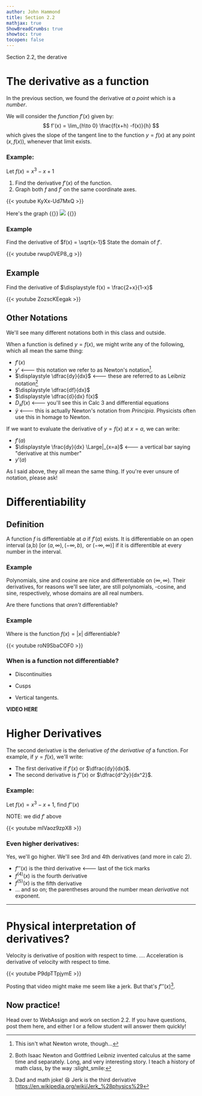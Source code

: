 ```yaml
---
author: John Hammond
title: Section 2.2
mathjax: true
ShowBreadCrumbs: true
showtoc: true
tocopen: false
---
```


Section 2.2, the derative 

<!--more-->

# The derivative as a function

In the previous section, we found the derivative *at a point* which is a *number*.

We will consider the *function* $f'(x)$ given by:
$$
f'(x) = \lim_{h\to 0} \frac{f(x+h) -f(x)}{h}
$$
which gives the slope of the tangent line to the function $y=f(x)$ at any point $(x, f(x))$, whenever that limit exists.


### Example: 
Let $f(x) = x^3 - x + 1$
1. Find the derivative $f'(x)$ of the function.
2. Graph both $f$ and $f'$ on the same coordinate axes.

{{< youtube KyXx-Ud7MxQ >}}

Here's the graph
{{<spoiler>}}
![](/calc/2.2.functionandderivative.png)
{{</spoiler>}}

### Example
Find the derivative  of $f(x) = \sqrt{x-1}$ State the domain of $f'$. 

{{< youtube rwup0VEP8_g >}}

## Example
Find the derivative of $\displaystyle f(x) = \frac{2+x}{1-x}$

{{< youtube ZozscKEegak >}}

## Other Notations

We'll see many different notations both in this class and outside. 

When a function is defined $y=f(x)$, we might write any of the following, which all mean the same thing: 

* $f'(x)$
* $y'$     <--- this notation we refer to as Newton's notation[^0].
* $\displaystyle \dfrac{dy}{dx}$ <--- these are referred to as Leibniz notation[^1]
* $\displaystyle \dfrac{df}{dx}$
* $\displaystyle \dfrac{d}{dx} f(x)$
* $\displaystyle D_x f(x)$   <--- you'll see this in Calc 3 and differential equations
* $\dot{y}$  <---  this is actually Newton's notation from *Principia*. Physicists often use this in homage to Newton.


If we want to evaluate the derivative of $y=f(x)$ at $x=a$,  we can write:
* $f'(a)$
* $\displaystyle \frac{dy}{dx} \Large|_{x=a}$    <--- a vertical bar saying "derivative at this number"
* $y'(a)$



As I said above, they all mean the same thing. If you're ever unsure of notation, please ask!



# Differentiability

## Definition
A function $f$ is differentiable at $a$ if $f'(a)$ exists. It is differentiable on an open interval (a,b)   [or $(a, \infty), (-\infty, b), \text{ or } (-\infty, \infty)$] if it is differentible at every number in the interval.

### Example
Polynomials, sine and cosine are nice and differentiable on $(\infty, \infty)$. Their derivatives, for reasons we'll see later, are still polynomials, -cosine, and sine, respectively, whose domains are all real numbers. 

Are there functions that *aren't* differentiable? 

### Example
Where is the function $f(x) = |x|$ differentiable? 

{{< youtube roN9SbaCOF0 >}}


### When is a function not differentiable?

- Discontinuities

- Cusps

- Vertical tangents.

**VIDEO HERE**

# Higher Derivatives

The second derivative is the derivative *of the derivative of* a function.    For example, if $y=f(x)$, we'll write:

* The first derivative if $f'(x)$ or $\dfrac{dy}{dx}$.
* The second derivative is $f''(x)$ or $\dfrac{d^2y}{dx^2}$.

### Example:
Let $f(x) = x^3 - x + 1$, find $f''(x)$   

NOTE: we did $f'$ above

{{< youtube mIVaoz9zpX8 >}}


### Even higher derivatives: 

Yes, we'll go higher. We'll see 3rd and 4th derivatives (and more in calc 2). 

* $f'''(x)$ is the third derivative  <--- last of the tick marks
* $f^{(4)}(x)$ is the fourth derivative 
* $f^{(5)}(x)$ is the fifth derivative 
* ... and so on; the parentheses around the number mean *derivative* not exponent.

-----

# Physical interpretation of derivatives? 

Velocity is derivative of position with respect to time.
....
Acceleration is derivative of velocity with respect to time.

{{< youtube P9dpTTpjymE >}}

Posting that video might make me seem like a jerk. But that's $f'''(x)$[^2]. 


##  Now practice!

Head over to WebAssign and work on section 2.2. If you have questions, post them here, and either I or a fellow student will answer them quickly!

[^0]: This isn't what Newton wrote, though...
[^1]: Both Isaac Newton and Gottfried Leibniz invented calculus at the same time and separately. Long, and very interesting story. I teach a history of math class, by the way :slight_smile: 
[^2]: Dad and math joke! :laughing:  Jerk is the third derivative https://en.wikipedia.org/wiki/Jerk_%28physics%29
